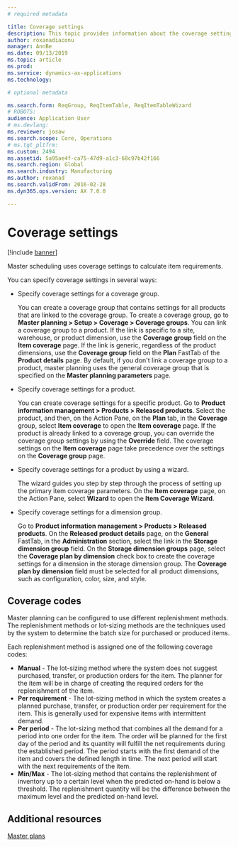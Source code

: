 ```yaml
---
# required metadata

title: Coverage settings
description: This topic provides information about the coverage settings that master scheduling uses to calculate item requirements.
author: roxanadiaconu
manager: AnnBe
ms.date: 09/13/2019
ms.topic: article
ms.prod: 
ms.service: dynamics-ax-applications
ms.technology: 

# optional metadata

ms.search.form: ReqGroup, ReqItemTable, ReqItemTableWizard
# ROBOTS: 
audience: Application User
# ms.devlang: 
ms.reviewer: josaw
ms.search.scope: Core, Operations
# ms.tgt_pltfrm: 
ms.custom: 2494
ms.assetid: 5a95ae4f-ca75-47d9-a1c3-68c97b42f166
ms.search.region: Global
ms.search.industry: Manufacturing
ms.author: roxanad
ms.search.validFrom: 2016-02-28
ms.dyn365.ops.version: AX 7.0.0

---
```


# Coverage settings

[!include [banner](../includes/banner.md)]

Master scheduling uses coverage settings to calculate item requirements.

You can specify coverage settings in several ways:

- Specify coverage settings for a coverage group.

    You can create a coverage group that contains settings for all products that are linked to the coverage group. To create a coverage group, go to **Master planning &gt; Setup &gt; Coverage &gt; Coverage groups**. You can link a coverage group to a product. If the link is specific to a site, warehouse, or product dimension, use the **Coverage group** field on the **Item coverage** page. If the link is generic, regardless of the product dimensions, use the **Coverage group** field on the **Plan** FastTab of the **Product details** page. By default, if you don't link a coverage group to a product, master planning uses the general coverage group that is specified on the **Master planning parameters** page.

- Specify coverage settings for a product.

    You can create coverage settings for a specific product. Go to **Product information management &gt; Products &gt; Released products**. Select the product, and then, on the Action Pane, on the **Plan** tab, in the **Coverage** group, select **Item coverage** to open the **Item coverage** page. If the product is already linked to a coverage group, you can override the coverage group settings by using the **Override** field. The coverage settings on the **Item coverage** page take precedence over the settings on the **Coverage group** page.

- Specify coverage settings for a product by using a wizard.

    The wizard guides you step by step through the process of setting up the primary item coverage parameters. On the **Item coverage** page, on the Action Pane, select **Wizard** to open the **Item Coverage Wizard**.

- Specify coverage settings for a dimension group.

    Go to **Product information management &gt; Products &gt; Released products**. On the **Released product details** page, on the **General** FastTab, in the **Administration** section, select the link in the **Storage dimension group** field. On the **Storage dimension groups** page, select the **Coverage plan by dimension** check box to create the coverage settings for a dimension in the storage dimension group. The **Coverage plan by dimension** field must be selected for all product dimensions, such as configuration, color, size, and style.


## Coverage codes

Master planning can be configured to use different replenishment methods. The replenishment methods or lot-sizing methods are the techniques used by the system to determine the batch size for purchased or produced items. 

Each replenishment method is assigned one of the following coverage codes:

- **Manual** - The lot-sizing method where the system does not suggest purchased, transfer, or production orders for the item. The planner for the item will be in charge of creating the required orders for the replenishment of the item.
- **Per requirement** - The lot-sizing method in which the system creates a planned purchase, transfer, or production order per requirement for the item. This is generally used for expensive items with intermittent demand.  
- **Per period** - The lot-sizing method that combines all the demand for a period into one order for the item. The order will be planned for the first day of the period and its quantity will fulfill the net requirements during the established period. The period starts with the first demand of the item and covers the defined length in time. The next period will start with the next requirements of the item.
- **Min/Max** - The lot-sizing method that contains the replenishment of inventory up to a certain level when the predicted on-hand is below a threshold. The replenishment quantity will be the difference between the maximum level and the predicted on-hand level.


## Additional resources

[Master plans](master-plans.md)
